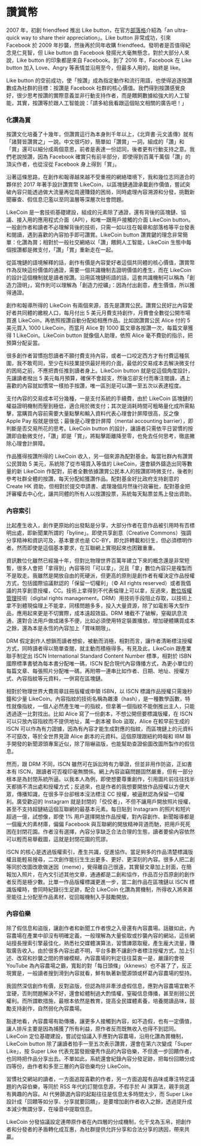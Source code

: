 # 讚賞幣

2007 年，初創 friendfeed 推出 Like button，在官方[部落格](http://blog.friendfeed.com/2007/10/i-like-it-i-like-it.html)介紹為「an ultra-quick way to share their appreciation」。Like button 非常成功，引來 Facebook 於 2009 年抄襲，然後再於同年收購 friendfeed。發明者是否值得紀念見仁見智，但 Like button 由 Facebook 發揚光大毫無懸念，對於大部分人來說，Like button 的印象都是來自 Facebook。到了 2016 年，Facebook 在 Like button 加入 Love、Angry 等表情並沿用至今，但最多人用的，始終是 like。

Like button 的空前成功，使「按讚」成為指定動作和流行用語，也使得追逐按讚數成為社群的目標：按讚是 Facebook 社群的核心價值。我們得到按讚感覺良好，很少思考按讚的實際意義並非行動支持作者，而是餵飼數據給強大的人工智能，其實，按讚等於跟人工智能說：「請多給我看跟這個貼文相關的廣告吧！」

### 化讚為賞

按讚文化培養了十幾年，但讚賞這行為本身則千年以上，《北齊書·元文遙傳》就有「諸賢皆讚賞之」一說。中文很巧妙，簡單如「讚賞」一詞，組成的「讚」和「賞」還可以細分成兩個意思，前者是表達一份認同，後者更有行動支持之意。我們老說按讚，因為 Facebook 確實只有前半部分，即使得到百萬千萬個「讚」的頂尖作者，也從沒從 Facebook 身上得到「賞」。

沿著這條思路，在創作和報導越來越不受重視的網絡環境下，我和幾位志同道合的夥伴於 2017 年著手設計讚賞幣 LikeCoin，以區塊鏈通證承載創作價值，嘗試突破內容只能透過做大流量再從周邊賺錢的困局，同時處理內容溯源和分發，挑戰新聞審查、假信息氾濫以至同溫層等深層次社會問題。

LikeCoin 是一套技術基礎建設，組成的元素除了通證，還有背後的區塊鏈、協議、接入用的應用程式介面（API），和唯一跟用戶接觸的介面 LikeCoin button。一般創作者和讀者不必理解背後的技術，只需一如以往在報章和部落格等平台發表和閱讀，遇到喜歡的內容拍手即可讚賞。LikeCoin button 讚賞鍵的理念非常簡單：化讚為賞；相對於一般社交網絡以「讚」餵飼人工智能，LikeCoin 生態中每個按讚都是微支付，「讚」「賞」重新走在一起。

從區塊鏈的語境解釋的話，創作有價是內容愛好者這個共同體的核心價值，讚賞幣作為反映這份價值的通證，需要一個共識機制去證明價值的產生，而在 LikeCoin 的設計這個機制就是讀者按讚。沿用區塊鏈術語的話，這套共識機制可以稱為「創造力證明」，寫作則可以理解為「創造力挖礦」：因為付出創意，產生價值，所以獲得通證。

創作和報導所得的 LikeCoin 有兩個來源，首先是讚賞公民。讚賞公民好比內容愛好者共同體的繳稅人口，每月付出 5 美元月費支持創作，月費會全數從公開市場買進 LikeCoin，再依照按讚自動分配給相應作品。比如說讚賞公民 Alice 付的 5 美元買入 1000 LikeCoin，而當月 Alice 對 1000 篇文章各按讚一次，每篇文章獲得 1 LikeCoin。LikeCoin button 就像個人助理，依照 Alice 毫不費勁的指示，把預算分配妥當。

很多創作者習慣抱怨讀者不願付費支持內容，或者一口咬定西方才有付費這種氛圍，我不敢苟同，至少在科技業提供最好用的介面，最低的交易成本去解決微支付的困局之前，不應把責任推到讀者身上。LikeCoin button 就是從這個角度設計，先讓讀者撥出 5 美元每月預算，確保不會超支，然後忘卻支付而專注閱讀，遇上喜歡的內容就如慣常一樣拍手按讚，唯一區別是可以讚一至五次以表達程度。

支付內容的交易成本可分幾種，一是支付系統的手續費，由於 LikeCoin 區塊鏈的權益證明機制而壓到極低，適合用於微支付；其次是消耗時間可粗略量化成所需點擊，當購買內容前需要大量點擊和輸入資料代表心理會計屏障很高，反之像 Apple Pay 般就是很低；最後是心理會計屏障（mental accounting barrier），即判斷是否交易所花的思考。LikeCoin button 的設計，讓讀者只需依平日習慣的按讚即自動微支付，「讚」即是「賞」，將點擊距離降至零，也免去任何思考，徹底撇除心理會計屏障。

作品獲得按讚所得的 LikeCoin 收入，另一個來源為配對基金。每當社群內有讚賞公民贊助 5 美元，系統除了從市場買入等值的 LikeCoin，還會額外鑄造出同等數量的新 LikeCoin 作配對，前者全數依據讚賞公民本人的按讚即時微支付，後者則參考社群全體的按讚，每天分配給獲讚作品。配對基金好比政府支持創意的 Create HK 資助，但相對於提交申請書、處理幾個月然後行政審批，配對基金把評審權去中心化，讓共同體的所有人以按讚投票，系統每天點票並馬上發出資助。

### 內容索引

比起產生收入，創作更原始的出發點是分享，大部分作者在意作品被引用時有否標明出處，即新聞業所謂的「byline」。即使共享創意（Creative Commons）強調分享精神和資訊可及，基本要求也是 CC-BY，即允許轉載和衍生，但必須標明作者。然而即使是這個基本要求，在互聯網上實現起來也困難重重。

資訊數位化雖然已經幾十年，但對比物理世界百萬年建立下來的概念還是非常短暫，很多人會把「拿得到」內容等同「可以拿」，況且「拿」數位內容只是複製而不是取走。我雖然是開放自由的死硬派，但更高的原則是創作者有權決定作品授權方式，包括國際協議默認的「保留一切權利」（© All rights reserved）或者我倡議的共享創意授權，CC。技術上拿得到不代表倫理上可以拿，反過來，[數位版權管理](https://zh.wikipedia.org/zh-tw/%E6%95%B0%E5%AD%97%E7%89%88%E6%9D%83%E7%AE%A1%E7%90%86)技術（digital rights management，DRM）用技術手段阻止存取，以技術上拿不到體現倫理上不能拿，同樣問題多多，投入大量資源，除了如電影等大型作品，應用起來更是不切實際，成本遠超效益。DRM 堵截不了破解，窒礙訊息流通，還對合法用戶做成諸多不便，比如必須使用特定裝置播放，增加硬體購買成本之餘，還為本是永恆的內容加上「賞味期限」。

DRM 假定創作人想鎖而讀者想偷，被動而消極，相對而言，讓作者清晰標注授權方式，同時讀者得以簡單查閱，就主動而積極得多。有見及此，LikeCoin 跟產業聯手制定出 ISCN International Standard Content Number 標準，相對於 ISBN 國際標準書號為每本書分配唯一碼，ISCN 配合現代內容傳播方式，為更小單位的每篇文章、每張照片分配唯一碼，再附帶一連串比如作者、日期、地址、授權方式、內容指紋等元資料，一併寫在區塊鏈。

相對於物理世界大費周章註冊版權或申領 ISBN，以 ISCN 標識作品授權只需幾秒鐘和少量 LikeCoin。內容指紋的技術名稱為雜湊（hash），是一種數學函數，特性就像指紋，一個人必然產生唯一的指紋，但拿著一個指紋不能倒推出主人，只能透過逐一比對找出。比如 Alice 寫了一份劇本，不想公開但要標識版權，在 ISCN 可以只放內容指紋而不提供地址，萬一劇本被 Bob 盜取，Alice 在較早前生成的 ISCN 可以作為有力證據，因為有內容才能生成對應的指紋，而區塊鏈上的元資料不可竄改，等於全世界見證 Alice 劇本的元資料。這個原理跟紐約時報和 IBM 聯手開發的新聞源頭專案近似，除了阻嚇盜版，也能幫助查證偷圖改圖所製作的假信息。

然而，跟 DRM 不同，ISCN 雖然可在訴訟時有力舉證，但並非用作防盜，正如書本有 ISCN，跟讀者可否複印毫無關係。網上內容盜竊問題固然嚴重，但有一部分根本是為封閉系統所逼。以我本人為例，即使想要尊重創作，引用圖片前往往找半天都搞不清出處和授權方式；反過來，也是作者的我想要開放作品授權以方便大眾，傳播知識，在很多平台卻根本沒法標注 CC 授權，被逼默認為保留一切權利。廣受歡迎的 Instagram 就是封閉的「佼佼者」，不但不讓用戶開放照片授權，甚至不支持超鏈結這個互聯網的最基本元素。每日貼到 Instagram 的照片和短片超過一億，試想像，即使 1% 用戶選擇開放作品授權，對內容創作、新聞報導都是一個龐大的素材庫，偏偏 Facebook 與互聯網的開放精神背道而馳，把用戶死死困在封閉花園。作者沒有選擇，內容分享缺乏合法合理的生態，讀者要偷內容依然可以輕而易舉截圖，這就是封閉花園的荒謬。

ISCN 的核心是透過版權索引，產生共識，促進協作。當足夠多的作品清楚標識版權且能輕易搜尋，二次創作能衍生生出更多、更好、更深刻的內容。很多人把二創等同於改圖改歌做迷因（meme），覺得離自己很遠，其實替文章加上封面，在簡報加入照片，在內文引述其他文章，通通都是二創和協作，作品百分百原創的創作者反而是極少數。比單一作品版權標識更進一步，當二創作品在區塊鏈以 ISCN 標識版權時，會同時紀錄衍生足跡，配合 LikeCoin 化讚為賞機制，所得收入將來甚至能往上分配至作品素材，從回報機制入手鼓勵開放。

### 內容伯樂

除了假信息和盜版，讓創作者和新聞工作者恨之入骨還有內容農場。話雖如此，內容農場在產業中卻沒有明確定義，一般理解為大量偷取或抄襲內容的網站，這些網站擅長搜索引擎最佳化，熟悉社交媒體演算法，習慣譁眾取寵，產生龐大流量，賺取廣告收入。由於很多內容出處不明，平台多數不讓創作者標注授權方式，加上引述、改寫和抄襲之間的界線模糊，內容農場的判定往往莫衷一是，嚴謹的會視 YouTube 為內容農場之霸，寬鬆的對「每日頭條」（kknews）也不甚了了，反正現實是，一般讀者搜到滑到內容就看，鮮有執著新聞源頭或杯葛內容農場的堅持。

我固然深信創作有價，反對盜版，但認為除非牽涉虛假信息，應對內容農場宜軟不宜硬，否則問題解決不好，還會給體制過大酌情權，窒礙信息傳播，甚至削弱公民權利。而所謂軟措施，最根本依然是教育，提高全民媒體素養，培養閱讀品味，鼓勵支持創作，自然弱化內容農場。

豁達地看，內容農場有助傳播，讓更多人接觸到內容，如不造假，也有一定價值，讓人排斥主要是因為捕獲了所有利益，原作者反而既無收入也得不到認同。LikeCoin 定位基礎建設，嘗試從協議入手應對內容農場，沿用化讚為賞機制，LikeCoin button 除了讓讀者拍手一至五次表示讚賞，還會在第六次變成「Super Like」，按 Super Like 代表充當發掘優秀作品的內容伯樂，不但進一步回饋作者，也同時把作品分享出去。不單如此，系統還會紀錄內容分發足跡，把每份回饋分成四等份，由作者和多至三層的內容伯樂均分 LikeCoin。

習慣社交網站的讀者，一方面追蹤喜歡的作者，另一方面追蹤有品味或專注特定議題的內容伯樂，等同於 RSS 年代的訂閱信息源，不假手於 AI 演算法，親手挑選有興趣的內容。AI 代勞篩選內容的起點往往是信息太多時間太少，而 Super Like 設計成「回饋等如分享、分享就要回饋」，是要增加創作者收入之餘，透過提升成本減少無謂分享，在噪音中提取信息。

LikeCoin 分發協議設定連帶原作者在內四層的分成機制，化干戈為玉帛，把創作者和分發者的矛盾轉化成互惠，為社群提供允許分享和合法分享的誘因，帶來共贏。


